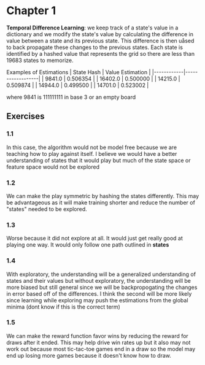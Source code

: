 # Chapter 1
**Temporal Difference Learning**: we keep track of a state's value in a dictionary and we modify the state's value by calculating the difference in value between a state and its previous state. This difference is then uåsed to back propagate these changes to the previous states. Each state is identified by a hashed value that represents the grid so there are less than 19683 states to memorize.

Examples of Estimations
| State Hash | Value Estimation |
|------------|------------------|
| 9841.0     | 0.506354         |
| 16402.0    | 0.500000         |
| 14215.0    | 0.509874         |
| 14944.0    | 0.499500         |
| 14701.0    | 0.523002         |

where 9841 is 111111111 in base 3 or an empty board 


## Exercises
### 1.1
In this case, the algorithm would not be model free because we are teaching how to play against itself. I believe we would have a better understanding of states that it would play but much of the state space or feature space would not be explored

### 1.2
We can make the play symmetric by hashing the states differently. This may be advantageous as it will make training shorter and reduce the number of "states" needed to be explored.

### 1.3
Worse because it did not explore at all. It would just get really good at playing one way. It would only follow one path outlined in **states** 

### 1.4
With exploratory, the understanding will be a generalized understanding of states and their values but without exploratory, the understanding will be more biased but still general since we will be backpropogating the changes in error based off of the differences. I think the second will be more likely since learning while exploring may push the estimations from the global minima (dont know if this is the correct term)

### 1.5
We can make the reward function favor wins by reducing the reward for draws after it ended. This may help drive win rates up but it also may not work out because most tic-tac-toe games end in a draw so the model may end up losing more games because it doesn't know how to draw.



